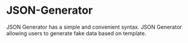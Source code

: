 # JSON-Generator
JSON Generator has a simple and convenient syntax. JSON Generator allowing users to generate fake data based on template. 
